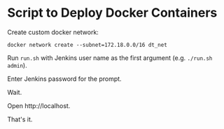 # Script to Deploy Docker Containers

Create custom docker network:

`docker network create --subnet=172.18.0.0/16 dt_net` 

Run `run.sh` with Jenkins user name as the first argument (e.g. `./run.sh admin`).

Enter Jenkins password for the prompt.

Wait.

Open http://localhost.

That's it.
